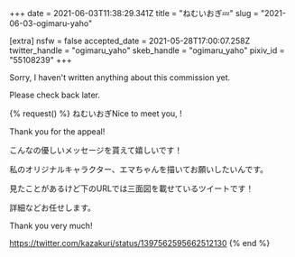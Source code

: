 +++
date = 2021-06-03T11:38:29.341Z
title = "ねむいおぎ💤"
slug = "2021-06-03-ogimaru-yaho"

[extra]
nsfw = false
accepted_date = 2021-05-28T17:00:07.258Z
twitter_handle = "ogimaru_yaho"
skeb_handle = "ogimaru_yaho"
pixiv_id = "55108239"
+++

Sorry, I haven't written anything about this commission yet.

Please check back later.

{% request() %}
ねむいおぎNice to meet you, <TODO>!

Thank you for the appeal!

こんなの優しいメッセージを貰えて嬉しいです！

私のオリジナルキャラクター、エマちゃんを描いてお願いしたいんです。

見たことがあるけど下のURLでは三面図を載せているツイートです！

詳細などお任せします。

Thank you very much!

https://twitter.com/kazakuri/status/1397562595662512130
{% end %}
